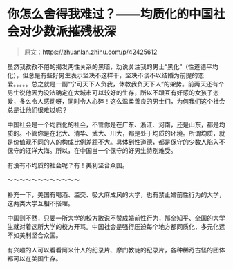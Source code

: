 # 你怎么舍得我难过？——均质化的中国社会对少数派摧残极深

> 原文：<https://zhuanlan.zhihu.com/p/42425612>

虽然我孜孜不倦的揭发两性关系的黑暗，劝说关注我的男士“黑化”（性道德平均化），但总是有些好男生表示坚决不这样干，坚决不谈不以结婚为前提的恋爱。。。。。总之就是一副“宁可天下人负我，休教我负天下人”的架势。前两天还有个男生说他因为没法确定在大城市可以较好的生存，所以不跟互有好感的女孩子恋爱，多么令人感动呀，同时令人心碎！这么温柔善良的男士们，为何我们这个社会总是让他们很难过呢？

中国社会是一个均质化的社会，不管你是在广东、浙江、河南，还是山东，都是均质的。不管你是在北大、清华、武大、川大，都是处于均质的环境。所谓均质，就是价值观不同的人的构成比例差距不大。具体到性道德，都是保守的少数人陷入不保守的汪洋大海。所以，在中国当一个保守的好男生特别难受。

有没有不均质的社会呢？有！美利坚合众国。

[](https://www.zhihu.com/question/39896490/answer/383936753)

～～～～～～～～～～～～

补充一下，美国有喝酒、滥交、吸大麻成风的大学，也有禁止婚前性行为的大学，这两类大学互相不搭理。

中国则不然，只要一所大学的校方敢说不赞成婚前性行为，那全知乎、全国的大学生就对着这所大学的校方开骂。中国社会是强行压迫每个地方都同质化，多元化远不如美利坚合众国。

有兴趣的人可以看看阿米什人的纪录片、摩门教徒的纪录片，各种稀奇古怪的团体都可以在美国生存。